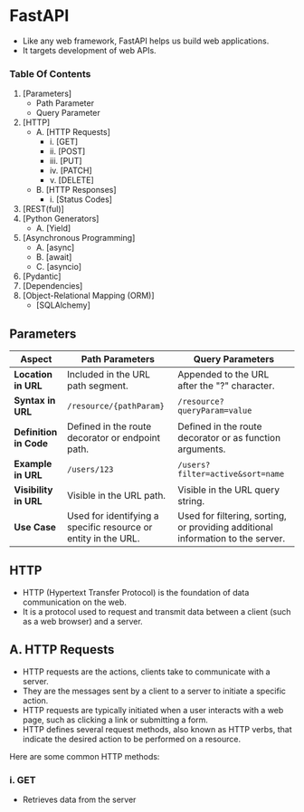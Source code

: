# FastAPI

* Like any web framework, FastAPI helps us build web applications.
* It targets development of web APIs.

### **Table Of Contents**

1. [Parameters]
    * Path Parameter
    * Query Parameter
1. [HTTP]
    * A. [HTTP Requests]
        * i. [GET]
        * ii. [POST]
        * iii. [PUT]
        * iv. [PATCH]
        * v. [DELETE]
    * B. [HTTP Responses]
        * i. [Status Codes]
1. [REST(ful)]
1. [Python Generators]
    * A. [Yield]
1. [Asynchronous Programming]
    * A. [async]
    * B. [await]
    * C. [asyncio]
1. [Pydantic]
1. [Dependencies]
1. [Object-Relational Mapping (ORM)]
    * [SQLAlchemy]

## Parameters

| Aspect                  | Path Parameters                                   | Query Parameters                                  |
|-------------------------|---------------------------------------------------|---------------------------------------------------|
| **Location in URL**     | Included in the URL path segment.                 | Appended to the URL after the "?" character.     |
| **Syntax in URL**       | `/resource/{pathParam}`                           | `/resource?queryParam=value`                      |
| **Definition in Code**  | Defined in the route decorator or endpoint path.  | Defined in the route decorator or as function arguments. |
| **Example in URL**      | `/users/123`                                      | `/users?filter=active&sort=name`                  |
| **Visibility in URL**   | Visible in the URL path.                          | Visible in the URL query string.                  |
| **Use Case**            | Used for identifying a specific resource or entity in the URL. | Used for filtering, sorting, or providing additional information to the server. |


## HTTP

* HTTP (Hypertext Transfer Protocol) is the foundation of data communication on the web. 
* It is a protocol used to request and transmit data between a client (such as a web browser) and a server. 

## A. HTTP Requests

* HTTP requests are the actions, clients take to communicate with a server.
* They are the messages sent by a client to a server to initiate a specific action.
* HTTP requests are typically initiated when a user interacts with a web page, such as clicking a link or submitting a form.
* HTTP defines several request methods, also known as HTTP verbs, that indicate the desired action to be performed on a resource. 

Here are some common HTTP methods:

### i. GET

* Retrieves data from the server
